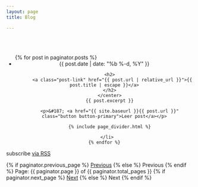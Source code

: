 ```yaml
---
layout: page
title: Blog

--- 
```


<div class="home">

<br>
<br>
 



 <!-- This loops through the paginated posts -->

  <ul class="post-list">
    {% for post in paginator.posts %}
      <li>
      <center>
        <span class="post-meta">{{ post.date | date: "%b %-d, %Y" }}</span>

        <h2>
          <a class="post-link" href="{{ post.url | relative_url }}">{{ post.title | escape }}</a>
        </h2>
        </center>
        {{ post.excerpt }}
       
        <p>&#187; <a href="{{ site.baseurl }}{{ post.url }}" class="button button-primary">Leer post</a></p>
        
         {% include page_divider.html %} 
        
      </li>
    {% endfor %}
  </ul>
<p class="rss-subscribe">subscribe <a href="{{ "/feed.xml" | relative_url }}">via RSS</a></p>



</div>
<div>
  {% if paginator.previous_page %}
    <a href="{{ paginator.previous_page_path }}">Previous</a>
  {% else %}
    <span>Previous</span>
  {% endif %}
  <span>Page: {{ paginator.page }} of {{ paginator.total_pages }}</span>
  {% if paginator.next_page %}
    <a href="{{ paginator.next_page_path }}">Next</a>
  {% else %}
    <span>Next</span>
  {% endif %}
</div>